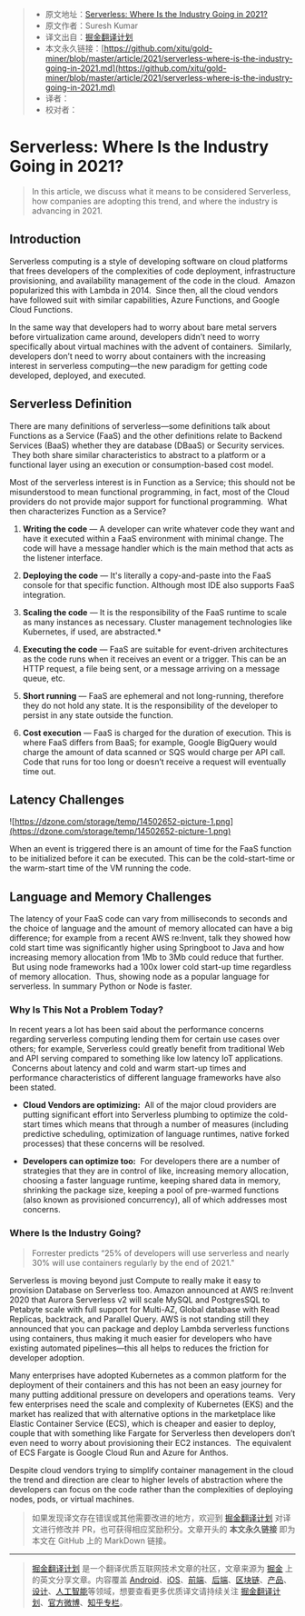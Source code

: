 > * 原文地址：[Serverless: Where Is the Industry Going in 2021?](https://dzone.com/articles/serverless-where-is-the-industry-going-in-2021)
> * 原文作者：Suresh Kumar
> * 译文出自：[掘金翻译计划](https://github.com/xitu/gold-miner)
> * 本文永久链接：[https://github.com/xitu/gold-miner/blob/master/article/2021/serverless-where-is-the-industry-going-in-2021.md](https://github.com/xitu/gold-miner/blob/master/article/2021/serverless-where-is-the-industry-going-in-2021.md)
> * 译者：
> * 校对者：

# Serverless: Where Is the Industry Going in 2021?

> In this article, we discuss what it means to be considered Serverless, how companies are adopting this trend, and where the industry is advancing in 2021.

## Introduction

Serverless computing is a style of developing software on cloud platforms that frees developers of the complexities of code deployment, infrastructure provisioning, and availability management of the code in the cloud.  Amazon popularized this with Lambda in 2014.  Since then, all the cloud vendors have followed suit with similar capabilities, Azure Functions, and Google Cloud Functions.

In the same way that developers had to worry about bare metal servers before virtualization came around, developers didn’t need to worry specifically about virtual machines with the advent of containers.  Similarly, developers don’t need to worry about containers with the increasing interest in serverless computing—the new paradigm for getting code developed, deployed, and executed.

## Serverless Definition

There are many definitions of serverless—some definitions talk about Functions as a Service (FaaS) and the other definitions relate to Backend Services (BaaS) whether they are database (DBaaS) or Security services.  They both share similar characteristics to abstract to a platform or a functional layer using an execution or consumption-based cost model.

Most of the serverless interest is in Function as a Service; this should not be misunderstood to mean functional programming, in fact, most of the Cloud providers do not provide major support for functional programming.  What then characterizes Function as a Service?

1. **Writing the code** — A developer can write whatever code they want and have it executed within a FaaS environment with minimal change. The code will have a message handler which is the main method that acts as the listener interface.

2. **Deploying the code** — It's literally a copy-and-paste into the FaaS console for that specific function. Although most IDE also supports FaaS integration.

3. **Scaling the code** — It is the responsibility of the FaaS runtime to scale as many instances as necessary. Cluster management technologies like Kubernetes, if used, are abstracted.*

4. **Executing the code** — FaaS are suitable for event-driven architectures as the code runs when it receives an event or a trigger. This can be an HTTP request, a file being sent, or a message arriving on a message queue, etc. 

5. **Short running** — FaaS are ephemeral and not long-running, therefore they do not hold any state. It is the responsibility of the developer to persist in any state outside the function.

6. **Cost execution** — FaaS is charged for the duration of execution. This is where FaaS differs from BaaS; for example, Google BigQuery would charge the amount of data scanned or SQS would charge per API call. Code that runs for too long or doesn’t receive a request will eventually time out.

## Latency Challenges

![https://dzone.com/storage/temp/14502652-picture-1.png](https://dzone.com/storage/temp/14502652-picture-1.png)

When an event is triggered there is an amount of time for the FaaS function to be initialized before it can be executed. This can be the cold-start-time or the warm-start time of the VM running the code.

## Language and Memory Challenges

The latency of your FaaS code can vary from milliseconds to seconds and the choice of language and the amount of memory allocated can have a big difference; for example from a recent AWS re:Invent, talk they showed how cold start time was significantly higher using Springboot to Java and how increasing memory allocation from 1Mb to 3Mb could reduce that further.  But using node frameworks had a 100x lower cold start-up time regardless of memory allocation.  Thus, showing node as a popular language for serverless. In summary Python or Node is faster.

### Why Is This Not a Problem Today?

In recent years a lot has been said about the performance concerns regarding serverless computing lending them for certain use cases over others; for example, Serverless could greatly benefit from traditional Web and API serving compared to something like low latency IoT applications.  Concerns about latency and cold and warm start-up times and performance characteristics of different language frameworks have also been stated.

- **Cloud Vendors are optimizing:**  All of the major cloud providers are putting significant effort into Serverless plumbing to optimize the cold-start times which means that through a number of measures (including predictive scheduling, optimization of language runtimes, native forked processes) that these concerns will be resolved.

- **Developers can optimize too:**  For developers there are a number of strategies that they are in control of like, increasing memory allocation, choosing a faster language runtime, keeping shared data in memory, shrinking the package size, keeping a pool of pre-warmed functions (also known as provisioned concurrency), all of which addresses most concerns.

### Where Is the Industry Going?

> Forrester predicts “25% of developers will use serverless and nearly 30% will use containers regularly by the end of 2021."

Serverless is moving beyond just Compute to really make it easy to provision Database on Serverless too. Amazon announced at AWS re:Invent 2020 that Aurora Serverless v2 will scale MySQL and PostgresSQL to Petabyte scale with full support for Multi-AZ, Global database with Read Replicas, backtrack, and Parallel Query. AWS is not standing still they announced that you can package and deploy Lambda serverless functions using containers, thus making it much easier for developers who have existing automated pipelines—this all helps to reduces the friction for developer adoption.

Many enterprises have adopted Kubernetes as a common platform for the deployment of their containers and this has not been an easy journey for many putting additional pressure on developers and operations teams.  Very few enterprises need the scale and complexity of Kubernetes (EKS) and the market has realized that with alternative options in the marketplace like Elastic Container Service (ECS), which is cheaper and easier to deploy, couple that with something like Fargate for Serverless then developers don’t even need to worry about provisioning their EC2 instances.  The equivalent of ECS Fargate is Google Cloud Run and Azure for Anthos.

Despite cloud vendors trying to simplify container management in the cloud the trend and direction are clear to higher levels of abstraction where the developers can focus on the code rather than the complexities of deploying nodes, pods, or virtual machines.

> 如果发现译文存在错误或其他需要改进的地方，欢迎到 [掘金翻译计划](https://github.com/xitu/gold-miner) 对译文进行修改并 PR，也可获得相应奖励积分。文章开头的 **本文永久链接** 即为本文在 GitHub 上的 MarkDown 链接。

---

> [掘金翻译计划](https://github.com/xitu/gold-miner) 是一个翻译优质互联网技术文章的社区，文章来源为 [掘金](https://juejin.im) 上的英文分享文章。内容覆盖 [Android](https://github.com/xitu/gold-miner#android)、[iOS](https://github.com/xitu/gold-miner#ios)、[前端](https://github.com/xitu/gold-miner#前端)、[后端](https://github.com/xitu/gold-miner#后端)、[区块链](https://github.com/xitu/gold-miner#区块链)、[产品](https://github.com/xitu/gold-miner#产品)、[设计](https://github.com/xitu/gold-miner#设计)、[人工智能](https://github.com/xitu/gold-miner#人工智能)等领域，想要查看更多优质译文请持续关注 [掘金翻译计划](https://github.com/xitu/gold-miner)、[官方微博](http://weibo.com/juejinfanyi)、[知乎专栏](https://zhuanlan.zhihu.com/juejinfanyi)。

